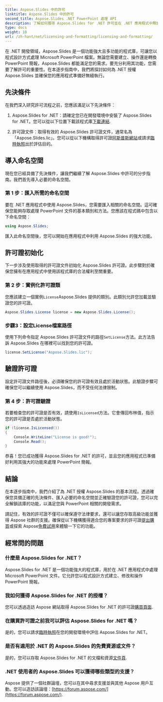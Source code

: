 ```yaml
---
title: Aspose.Slides 中的許可
linktitle: Aspose.Slides 中的許可
second_title: Aspose.Slides .NET PowerPoint 處理 API
description: 了解如何獲得 Aspose.Slides for .NET 許可並在 .NET 應用程式中釋放 PowerPoint 操作的強大功能。
type: docs
weight: 10
url: /zh-hant/net/licensing-and-formatting/licensing-and-formatting/
---
```


在 .NET 開發領域，Aspose.Slides 是一個功能強大且多功能的程式庫，可讓您以程式設計方式處理 Microsoft PowerPoint 檔案。無論您需要建立、操作還是轉換 PowerPoint 簡報，Aspose.Slides 都能滿足您的需求。要充分利用其功能，您需要了解許可的重要性。在本逐步指南中，我們將探討如何為 .NET 授權 Aspose.Slides 並確保您的應用程式準備好無縫執行。

## 先決條件

在我們深入研究許可流程之前，您應該滿足以下先決條件：

1.  Aspose.Slides for .NET：請確定您已在開發環境中安裝了 Aspose.Slides for .NET。您可以從以下位置下載該程式庫[下載連結](https://releases.aspose.com/slides/net/).

2. 許可證文件：取得有效的 Aspose.Slides 許可證文件，通常名為「Aspose.Slides.lic」。您可以從以下機構取得許可證[阿斯普斯網站](https://purchase.aspose.com/buy)或請求[臨時執照](https://purchase.aspose.com/temporary-license/)出於評估目的。

## 導入命名空間

現在您已經具備了先決條件，讓我們繼續了解 Aspose.Slides 中許可的分步指南。我們首先導入必要的命名空間。

### 第 1 步：匯入所需的命名空間

要在 .NET 應用程式中使用 Aspose.Slides，您需要匯入相關的命名空間。這可確保您能夠存取處理 PowerPoint 文件的基本類別和方法。您應該在程式碼中包含以下命名空間：

```csharp
using Aspose.Slides;
```

匯入此命名空間後，您可以開始在應用程式中利用 Aspose.Slides 的強大功能。

## 許可證初始化

下一步涉及使用取得的許可證文件初始化 Aspose.Slides 許可證。此步驟對於確保您擁有在應用程式中使用該程式庫的合法權利至關重要。

### 第 2 步：實例化許可證類

您應該建立一個實例`License`Aspose.Slides 提供的類別。此類別允許您加載並驗證您的許可證。

```csharp
Aspose.Slides.License license = new Aspose.Slides.License();
```

### 步驟3：設定License檔案路徑

使用下列命令指定 Aspose.Slides 許可證文件的路徑`SetLicense`方法。此方法告訴 Aspose.Slides 在哪裡可以找到您的許可證。

```csharp
license.SetLicense("Aspose.Slides.lic");
```

## 驗證許可證

設定許可證文件路徑後，必須確保您的許可證有效且處於活動狀態。此驗證步驟可確保您可以繼續使用 Aspose.Slides，而不受任何法律限制。

### 第 4 步：許可證驗證

若要檢查您的許可證是否有效，請使用`IsLicensed`方法。它會傳回布林值，指示您的許可證是否處於活動狀態。

```csharp
if (license.IsLicensed())
{
    Console.WriteLine("License is good!");
    Console.Read();
}
```

恭喜！您已成功獲得 Aspose.Slides for .NET 的許可，並且您的應用程式已準備好利用其強大的功能來處理 PowerPoint 簡報。

## 結論

在本逐步指南中，我們介紹了為 .NET 授權 Aspose.Slides 的基本流程。透過確保您具備正確的先決條件、匯入必要的命名空間並正確驗證您的許可證，您可以完全解鎖該庫的功能，以滿足您與 PowerPoint 相關的開發需求。

請記住，有效的許可證不僅可以確保遵守法律要求，還可以讓您存取高級功能並獲得 Aspose 社群的支援。確保從以下機構獲得適合您的專案要求的許可證[提出購買](https://purchase.aspose.com/buy)或探索 Aspose[免費試用](https://releases.aspose.com/)來體驗一下它的功能。

## 經常問的問題

### 什麼是 Aspose.Slides for .NET？
Aspose.Slides for .NET 是一個功能強大的程式庫，用於在 .NET 應用程式中處理 Microsoft PowerPoint 文件。它允許您以程式設計方式建立、修改和操作 PowerPoint 簡報。

### 我如何獲得 Aspose.Slides for .NET 的授權？
您可以透過造訪 Aspose 網站取得 Aspose.Slides for .NET 的許可證[購買頁面](https://purchase.aspose.com/buy).

### 在購買許可證之前我可以評估 Aspose.Slides for .NET 嗎？
是的，您可以請求[臨時執照](https://purchase.aspose.com/temporary-license/)在您的開發環境中評估 Aspose.Slides for .NET。

### 是否有適用於 .NET 的 Aspose.Slides 的免費資源或文件？
是的，您可以存取 Aspose.Slides for .NET 的文檔和資源[文件頁](https://reference.aspose.com/slides/net/).

### .NET 使用者的 Aspose.Slides 可以獲得哪些類型的支援？
 Aspose 提供了一個社群論壇，您可以在其中尋求支援並與其他 Aspose 用戶互動。您可以造訪該論壇：[https://forum.aspose.com/](https://forum.aspose.com/).